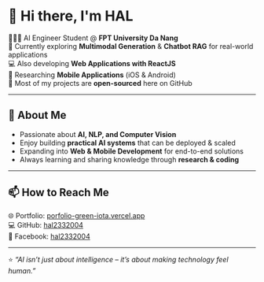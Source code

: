 # 👋 Hi there, I'm HAL  

👨🏼‍💻 AI Engineer Student @ **FPT University Da Nang**  
🔭 Currently exploring **Multimodal Generation** & **Chatbot RAG** for real-world applications  
💻 Also developing **Web Applications with ReactJS**  
📱 Researching **Mobile Applications** (iOS & Android)  
🚀 Most of my projects are **open-sourced** here on GitHub  

---

## 🌱 About Me  
- Passionate about **AI, NLP, and Computer Vision**  
- Enjoy building **practical AI systems** that can be deployed & scaled  
- Expanding into **Web & Mobile Development** for end-to-end solutions  
- Always learning and sharing knowledge through **research & coding**
  
---

## 📫 How to Reach Me  
🌐 Portfolio: [porfolio-green-iota.vercel.app](https://porfolio-green-iota.vercel.app/)  
💻 GitHub: [hal2332004](https://github.com/hal2332004)  
📘 Facebook: [hal2332004](https://www.facebook.com/hal2332004/)  

---

⭐️ *“AI isn’t just about intelligence – it’s about making technology feel human.”*  
